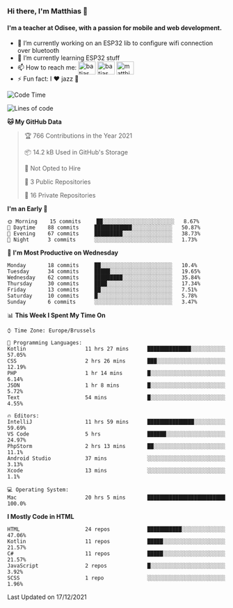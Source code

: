 ### Hi there, I'm Matthias 👋

#### I'm a teacher at Odisee, with a passion for mobile and web development.

- 🔭 I’m currently working on an ESP32 lib to configure wifi connection over bluetooth
- 🌱 I’m currently learning ESP32 stuff
- 📫 How to reach me: <a href="https://dev.to/batjas" target="_blank"><img align="center" src="https://raw.githubusercontent.com/rahuldkjain/github-profile-readme-generator/master/src/images/icons/Social/devto.svg" alt="batjas" height="30" width="40" /></a>
<a href="https://twitter.com/batjas" target="_blank"><img align="center" src="https://raw.githubusercontent.com/rahuldkjain/github-profile-readme-generator/master/src/images/icons/Social/twitter.svg" alt="batjas" height="30" width="40" /></a>
<a href="https://linkedin.com/in/matthiasdruwé" target="_blank"><img align="center" src="https://raw.githubusercontent.com/rahuldkjain/github-profile-readme-generator/master/src/images/icons/Social/linked-in-alt.svg" alt="matthiasdruwé" height="30" width="40" /></a>
- ⚡ Fun fact: I ❤ jazz 🎷


<!--START_SECTION:waka-->
![Code Time](http://img.shields.io/badge/Code%20Time-46%20hrs%2052%20mins-blue)

![Lines of code](https://img.shields.io/badge/From%20Hello%20World%20I%27ve%20Written-48%20Thousand%20lines%20of%20code-blue)

**🐱 My GitHub Data** 

> 🏆 766 Contributions in the Year 2021
 > 
> 📦 14.2 kB Used in GitHub's Storage 
 > 
> 🚫 Not Opted to Hire
 > 
> 📜 3 Public Repositories 
 > 
> 🔑 16 Private Repositories  
 > 
**I'm an Early 🐤** 

```text
🌞 Morning    15 commits     ██░░░░░░░░░░░░░░░░░░░░░░░   8.67% 
🌆 Daytime    88 commits     ████████████░░░░░░░░░░░░░   50.87% 
🌃 Evening    67 commits     █████████░░░░░░░░░░░░░░░░   38.73% 
🌙 Night      3 commits      ░░░░░░░░░░░░░░░░░░░░░░░░░   1.73%

```
📅 **I'm Most Productive on Wednesday** 

```text
Monday       18 commits     ██░░░░░░░░░░░░░░░░░░░░░░░   10.4% 
Tuesday      34 commits     █████░░░░░░░░░░░░░░░░░░░░   19.65% 
Wednesday    62 commits     █████████░░░░░░░░░░░░░░░░   35.84% 
Thursday     30 commits     ████░░░░░░░░░░░░░░░░░░░░░   17.34% 
Friday       13 commits     ██░░░░░░░░░░░░░░░░░░░░░░░   7.51% 
Saturday     10 commits     █░░░░░░░░░░░░░░░░░░░░░░░░   5.78% 
Sunday       6 commits      ░░░░░░░░░░░░░░░░░░░░░░░░░   3.47%

```


📊 **This Week I Spent My Time On** 

```text
⌚︎ Time Zone: Europe/Brussels

💬 Programming Languages: 
Kotlin                   11 hrs 27 mins      ██████████████░░░░░░░░░░░   57.05% 
CSS                      2 hrs 26 mins       ███░░░░░░░░░░░░░░░░░░░░░░   12.19% 
PHP                      1 hr 14 mins        █░░░░░░░░░░░░░░░░░░░░░░░░   6.14% 
JSON                     1 hr 8 mins         █░░░░░░░░░░░░░░░░░░░░░░░░   5.72% 
Text                     54 mins             █░░░░░░░░░░░░░░░░░░░░░░░░   4.55%

🔥 Editors: 
IntelliJ                 11 hrs 59 mins      ███████████████░░░░░░░░░░   59.69% 
VS Code                  5 hrs               ██████░░░░░░░░░░░░░░░░░░░   24.97% 
PhpStorm                 2 hrs 13 mins       ██░░░░░░░░░░░░░░░░░░░░░░░   11.1% 
Android Studio           37 mins             ░░░░░░░░░░░░░░░░░░░░░░░░░   3.13% 
Xcode                    13 mins             ░░░░░░░░░░░░░░░░░░░░░░░░░   1.1%

💻 Operating System: 
Mac                      20 hrs 5 mins       █████████████████████████   100.0%

```

**I Mostly Code in HTML** 

```text
HTML                     24 repos            ███████████░░░░░░░░░░░░░░   47.06% 
Kotlin                   11 repos            █████░░░░░░░░░░░░░░░░░░░░   21.57% 
C#                       11 repos            █████░░░░░░░░░░░░░░░░░░░░   21.57% 
JavaScript               2 repos             █░░░░░░░░░░░░░░░░░░░░░░░░   3.92% 
SCSS                     1 repo              ░░░░░░░░░░░░░░░░░░░░░░░░░   1.96%

```



 Last Updated on 17/12/2021
<!--END_SECTION:waka-->
